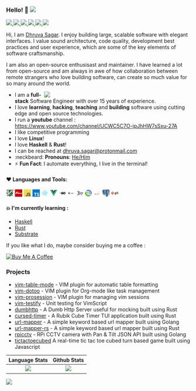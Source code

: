 ### Hello! :wave: ![](http://visitor-badge.glitch.me/badge?page_id=dhruvasagar.dhruvasagar)

<a href="https://twitter.com/intent/follow?screen_name=dhruvasagar">
  <img src="https://cdn-icons-png.flaticon.com/512/733/733579.png" width="30">
</a>
<a href="https://www.linkedin.com/in/dhruvasagar">
  <img src="https://cdn-icons-png.flaticon.com/512/174/174857.png" width="30">
</a>
<a href="mailto:dhruva.sagar@gmail.com">
  <img src="https://cdn-icons-png.flaticon.com/512/732/732200.png" width="30">
</a>
<a href="https://www.facebook.com/dhruvasagar.ds">
  <img src="https://cdn-icons-png.flaticon.com/512/1384/1384053.png" width="30">
</a>
<a href="https://t.me/dhruvasagar">
  <img src="https://cdn-icons-png.flaticon.com/512/2111/2111646.png" width="30">
</a>
<a href="https://www.instagram.com/dhruva.sagar">
  <img src="https://cdn-icons-png.flaticon.com/512/174/174855.png" width="30">
</a>

Hi, I am [Dhruva Sagar](https://dhruvasagar.dev). I enjoy building large,
scalable software with elegant interfaces. I value sound architecture, code
quality, development best practices and user experience, which are some of the
key elements of software craftsmanship.

I am also an open-source enthusisast and maintainer. I have learned a lot from
open-source and am always in awe of how collaboration between remote strangers
who love building software, can create so much value for so many around the
world.

<img align="right" src="/media/setup.jpg?raw=true" width="400" />

* I am a **full-stack** Software Engineer with over 15 years of experience.
* I love **learning**, **hacking**, **teaching** and **building** software
  using cutting edge and open source technologies.
* I run a **youtube** channel :
  https://www.youtube.com/channel/UCWC5C7O-jpJhHW7sSxu-27A
* I like competitive programming
* I love **Linux**!
* I love **Haskell** & **Rust**!
* I can be reached at [dhruva.sagar@protonmail.com](mailto:dhruva.sagar@protonmail.com)
* :neckbeard: **Pronouns**: [He/Him](https://pronouns.is/he)
* :zap: **Fun Fact**: I automate everything, I live in the terminal!

#### :heart: Languages and Tools:

<code><img height=20 src="https://raw.githubusercontent.com/github/explore/main/topics/vim/vim.png"></code>
<code><img height=20 src="https://raw.githubusercontent.com/github/explore/main/topics/rails/rails.png"></code>
<code><img height=20 src="https://raw.githubusercontent.com/github/explore/main/topics/javascript/javascript.png"></code>
<code><img height=20 src="https://raw.githubusercontent.com/github/explore/main/topics/typescript/typescript.png"></code>
<code><img height=20 src="https://raw.githubusercontent.com/github/explore/main/topics/react/react.png"></code>
<code><img height=20 src="https://raw.githubusercontent.com/github/explore/main/topics/vue/vue.png"></code>
<code><img height=20 src="https://raw.githubusercontent.com/github/explore/main/topics/go/go.png"></code>
<code><img height=20 src="https://raw.githubusercontent.com/github/explore/main/topics/elixir/elixir.png"></code>
<code><img height=20 src="https://raw.githubusercontent.com/github/explore/main/topics/haskell/haskell.png"></code>
<code><img height=20 src="https://raw.githubusercontent.com/github/explore/main/topics/clojure/clojure.png"></code>
<code><img height=20 src="https://raw.githubusercontent.com/github/explore/main/topics/mysql/mysql.png"></code>
<code><img height=20 src="https://raw.githubusercontent.com/github/explore/main/topics/postgresql/postgresql.png"></code>
<code><img height=20 src="https://raw.githubusercontent.com/github/explore/main/topics/git/git.png"></code>

#### :boom: I'm currently learning :

* [Haskell](https://www.haskell.org)
* [Rust](https://rust-lang.org)
* [Substrate](https://substrate.io)

If you like what I do, maybe consider buying me a coffee :

<a href="https://www.buymeacoffee.com/dhruvasagar" target="_blank"><img src="https://cdn.buymeacoffee.com/buttons/v2/default-red.png" alt="Buy Me A Coffee" width="150" ></a>

### Projects

- [vim-table-mode](https://github.com/dhruvasagar/vim-table-mode) - VIM plugin for automatic table formatting
- [vim-dotoo](https://github.com/dhruvasagar/vim-dotoo) - VIM plugin for Org-mode like task management
- [vim-prosession](https://github.com/dhruvasagar/vim-prosession) - VIM plugin for managing vim sessions
- [vim-testify](https://github.com/dhruvasagar/vim-testify) - Unit testing for VimScript
- [dumbhttp](https://github.com/dhruvasagar/dumbhttp) - A Dumb Http Server useful for mocking built using Rust
- [cursed-timer](https://github.com/dhruvasagar/cursed-timer) - A Rubik Cube Timer TUI application built using Rust
- [url-mapper](https://github.com/dhruvasagar/url-mapper) - A simple keyword based url mapper built using Golang
- [url-mapper-rs](https://github.com/dhruvasagar/url-mapper-rs) - A simple keyword based url mapper built using Rust
- [rpicctv](https://github.com/dhruvasagar/rpicctv) - RPi CCTV camera with Pan & Tilt JSON API built using Golang
- [tictactoecubed](https://github.com/dhruvasagar/tictactoecubed) A real-time tic tac toe cubed turn based game built using Javascript

|                                                                    Language Stats                                                                    |                                                                  Github Stats                                                                  |
|:----------------------------------------------------------------------------------------------------------------------------------------------------:|:----------------------------------------------------------------------------------------------------------------------------------------------:|
| ![](https://github-readme-stats.vercel.app/api/top-langs/?username=dhruvasagar&langs_count=10&hide_border=true&theme=midnight-purple&layout=compact) | ![](https://github-readme-stats.vercel.app/api?username=dhruvasagar&theme=midnight-purple&count_private=true&show_icons=true&hide_border=true) |

![](https://activity-graph.herokuapp.com/graph?username=dhruvasagar&theme=github-dark&hide_border=true&area=true&color=cecac3)
